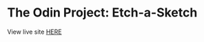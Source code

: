 # The Odin Project: Etch-a-Sketch

View live site [HERE](https://xxnoc.github.io/odin-etch-a-sketch/)
